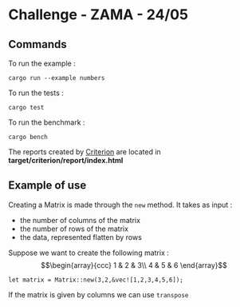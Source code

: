 # Challenge - ZAMA - 24/05

## Commands

To run the example : 
```
cargo run --example numbers
```

To run the tests : 
```
cargo test
```

To run the benchmark : 
```
cargo bench
```

The reports created by [Criterion](https://github.com/bheisler/criterion.rs) are located in **target/criterion/report/index.html**

## Example of use

Creating a Matrix is made through the ```new``` method. It takes as input :
* the number of columns of the matrix
* the number of rows of the matrix
* the data, represented flatten by rows

Suppose we want to create the following matrix : 
$$\begin{array}{ccc}
1 & 2 & 3\\
4 & 5 & 6
\end{array}$$

```{rust}
let matrix = Matrix::new(3,2,&vec![1,2,3,4,5,6]);
```

If the matrix is given by columns we can use ```transpose```

